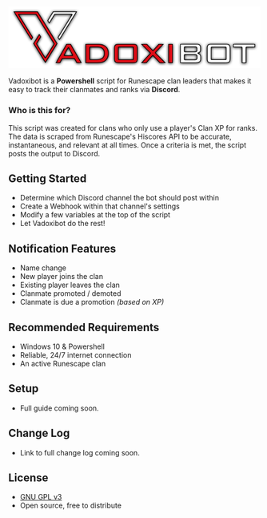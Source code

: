 ![Test Image 6](/Logo/Vadoxibot.png)


Vadoxibot is a **Powershell** script for Runescape clan leaders that makes it easy to track their clanmates and ranks via **Discord**.

### Who is this for?
This script was created for clans who only use a player's Clan XP for ranks. The data is scraped from Runescape's Hiscores API to be accurate, instantaneous, and relevant at all times. Once a criteria is met, the script posts the output to Discord.

## Getting Started
* Determine which Discord channel the bot should post within
* Create a Webhook within that channel's settings
* Modify a few variables at the top of the script
* Let Vadoxibot do the rest!

## Notification Features
* Name change
* New player joins the clan
* Existing player leaves the clan
* Clanmate promoted / demoted
* Clanmate is due a promotion *(based on XP)*

## Recommended Requirements
* Windows 10 & Powershell
* Reliable, 24/7 internet connection
* An active Runescape clan

## Setup
* Full guide coming soon.

## Change Log
* Link to full change log coming soon.

## License
* [GNU GPL v3](http://www.gnu.org/licenses/gpl.html)
* Open source, free to distribute
